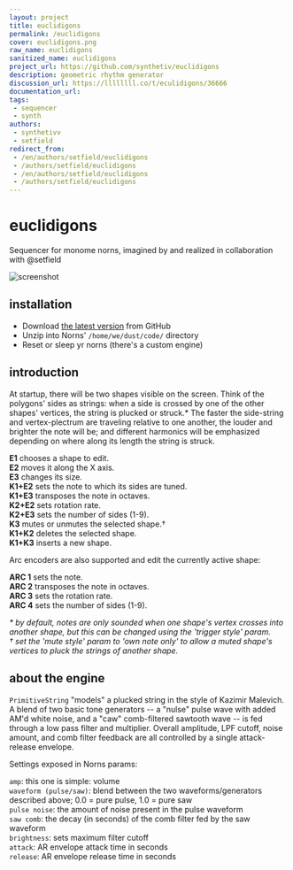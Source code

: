 ```yaml
---
layout: project
title: euclidigons
permalink: /euclidigons
cover: euclidigons.png
raw_name: euclidigons
sanitized_name: euclidigons
project_url: https://github.com/synthetiv/euclidigons
description: geometric rhythm generator
discussion_url: https://llllllll.co/t/eculidigons/36666
documentation_url: 
tags:
 - sequencer
 - synth
authors:
 - synthetivv
 - setfield
redirect_from:
 - /en/authors/setfield/euclidigons
 - /authors/setfield/euclidigons
 - /en/authors/setfield/euclidigons
 - /authors/setfield/euclidigons
---
```

# euclidigons

Sequencer for monome norns, imagined by and realized in collaboration with @setfield

![screenshot](https://synthetiv.github.io/euclidigons/screenshot.png)

## installation

- Download [the latest version](https://github.com/synthetiv/euclidigons/archive/main.zip) from GitHub
- Unzip into Norns' `/home/we/dust/code/` directory
- Reset or sleep yr norns (there's a custom engine)

## introduction

At startup, there will be two shapes visible on the screen. Think of the polygons' sides as strings: when a side is crossed by one of the other shapes' vertices, the string is plucked or struck.* The faster the side-string and vertex-plectrum are traveling relative to one another, the louder and brighter the note will be; and different harmonics will be emphasized depending on where along its length the string is struck.

**E1** chooses a shape to edit.\
**E2** moves it along the X axis.\
**E3** changes its size.\
**K1+E2** sets the note to which its sides are tuned.\
**K1+E3** transposes the note in octaves.\
**K2+E2** sets rotation rate.\
**K2+E3** sets the number of sides (1-9).\
**K3** mutes or unmutes the selected shape.†\
**K1+K2** deletes the selected shape.\
**K1+K3** inserts a new shape.

Arc encoders are also supported and edit the currently active shape:

**ARC 1** sets the note.\
**ARC 2** transposes the note in octaves.\
**ARC 3** sets the rotation rate.\
**ARC 4** sets the number of sides (1-9).

<em>* by default, notes are only sounded when one shape's vertex crosses _into_ another shape, but this  can be changed using the 'trigger style' param.</em>\
<em>† set the 'mute style' param to 'own note only' to allow a muted shape's vertices to pluck the strings of another shape.</em>

## about the engine

`PrimitiveString` "models" a plucked string in the style of Kazimir Malevich. A blend of two basic tone generators -- a "nulse" pulse wave with added AM'd white noise, and a "caw" comb-filtered sawtooth wave -- is fed through a low pass filter and multiplier. Overall amplitude, LPF cutoff, noise amount, and comb filter feedback are all controlled by a single attack-release envelope.

Settings exposed in Norns params:

`amp`: this one is simple: volume\
`waveform (pulse/saw)`: blend between the two waveforms/generators described above; 0.0 = pure pulse, 1.0 = pure saw\
`pulse noise`: the amount of noise present in the pulse waveform\
`saw comb`: the decay (in seconds) of the comb filter fed by the saw waveform\
`brightness`: sets maximum filter cutoff\
`attack`: AR envelope attack time in seconds\
`release`: AR envelope release time in seconds

